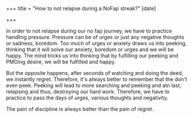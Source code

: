 +++
title = "How to not relapse during a NoFap streak?"
[date]

+++


In order to not relapse during our no fap journey, we have to practice handling pressure. Pressure can be of urges or just any negative thoughts or sadness, boredom. Too much of urges or anxiety draws us into peeking, thinking that it will solve our anxiety, boredom or urges and we will be happy. The mind tricks us into thinking that by fulfilling our peeking and PMOing desire, we will be fulfilled and happy.

But the opposite happens, after seconds of watching and doing the deed, we instantly regret. Therefore, it's always better to remember that the don't even peek. Peeking will lead to more searching and peeking and atn last, relapsing and thus, destroying our hard work. Therefore, we have to practice to pass the days of urges, various thoughts and negativity.

The pain of discipline is always better than the pain of regret.